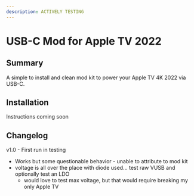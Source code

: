 ```yaml
---
description: ACTIVELY TESTING
---
```


# USB-C Mod for Apple TV 2022

## Summary

A simple to install and clean mod kit to power your Apple TV 4K 2022 via USB-C.



## Installation

Instructions coming soon



## Changelog



v1.0 - First run in testing

* Works but some questionable behavior - unable to attribute to mod kit
* voltage is all over the place with diode used... test raw VUSB and optionally test an LDO
  * would love to test max voltage, but that would require breaking my only Apple TV
